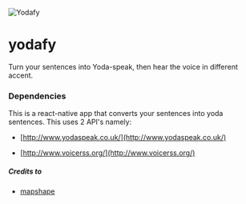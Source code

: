 ![Yodafy](https://cdn.meme.am/instances/500x/76519330/yoda-turn-your-sentences-to-yoda-speak-i-will.jpg)

# yodafy
Turn your sentences into Yoda-speak, then hear the voice in different accent.

### Dependencies
This is a react-native app that converts your sentences into yoda sentences.
This uses 2 API's namely:

- [http://www.yodaspeak.co.uk/](http://www.yodaspeak.co.uk/)

- [http://www.voicerss.org/](http://www.voicerss.org/)


##### Credits to
- [mapshape](http://www.mapshape.com/)